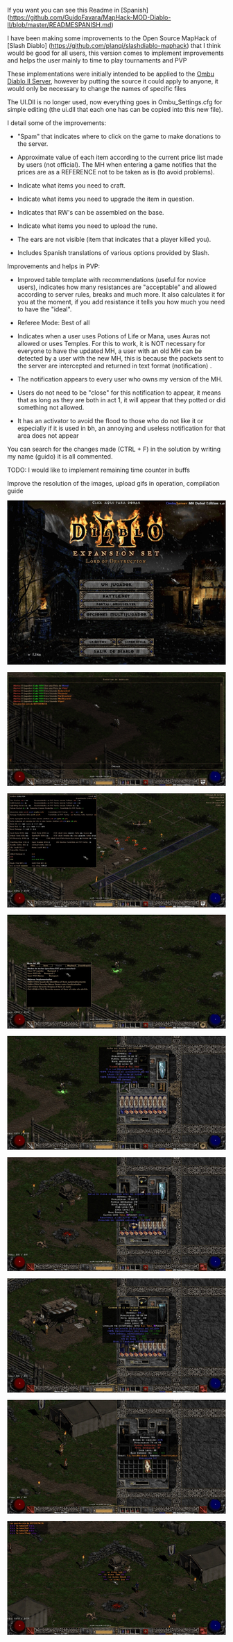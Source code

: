 If you want you can see this Readme in [Spanish] (https://github.com/GuidoFavara/MapHack-MOD-Diablo-II/blob/master/READMESPANISH.md)

I have been making some improvements to the Open Source MapHack of [Slash Diablo] (https://github.com/planqi/slashdiablo-maphack) that I think would be good for all users, this version comes to implement improvements and helps the user mainly to time to play tournaments and PVP

These implementations were initially intended to be applied to the [Ombu Diablo II Server](https://foros.ombuserver.com.ar/viewtopic.php?f=3&t=254), however by putting the source it could apply to anyone, it would only be necessary to change the names of specific files

The UI.Dll is no longer used, now everything goes in Ombu_Settings.cfg for simple editing (the ui.dll that each one has can be copied into this new file).

I detail some of the improvements:
* "Spam" that indicates where to click on the game to make donations to the server.

* Approximate value of each item according to the current price list made by users (not official). The MH when entering a game notifies that the prices are as a REFERENCE not to be taken as is (to avoid problems).

* Indicate what items you need to craft.

* Indicate what items you need to upgrade the item in question.

* Indicates that RW's can be assembled on the base.

* Indicate what items you need to upload the rune.

* The ears are not visible (item that indicates that a player killed you).

* Includes Spanish translations of various options provided by Slash.

Improvements and helps in PVP:
* Improved table template with recommendations (useful for novice users), indicates how many resistances are "acceptable" and allowed according to server rules, breaks and much more. It also calculates it for you at the moment, if you add resistance it tells you how much you need to have the "ideal".

* Referee Mode: Best of all

* Indicates when a user uses Potions of Life or Mana, uses Auras not allowed or uses Temples.
For this to work, it is NOT necessary for everyone to have the updated MH, a user with an old MH can be detected by a user with the new MH, this is because the packets sent to the server are intercepted and returned in text format (notification) .



* The notification appears to every user who owns my version of the MH.

* Users do not need to be "close" for this notification to appear, it means that as long as they are both in act 1, it will appear that they potted or did something not allowed.

* It has an activator to avoid the flood to those who do not like it or especially if it is used in bh, an annoying and useless notification for that area does not appear

You can search for the changes made (CTRL + F) in the solution by writing my name (guido) it is all commented.

TODO:
I would like to implement remaining time counter in buffs

Improve the resolution of the images, upload gifs in operation, compilation guide

![atext](https://github.com/GuidoFavara/MapHack-MOD-Diablo-II/blob/master/Pictures/1.jpg?raw=true)

![atext](https://github.com/GuidoFavara/MapHack-MOD-Diablo-II/blob/master/Pictures/Notificaciones.jpg?raw=true)

![atext](https://github.com/GuidoFavara/MapHack-MOD-Diablo-II/blob/master/Pictures/Tablas.jpg?raw=true)

![atext](https://github.com/GuidoFavara/MapHack-MOD-Diablo-II/blob/master/Pictures/Atajos.jpg?raw=true)

![atext](https://github.com/GuidoFavara/MapHack-MOD-Diablo-II/blob/master/Pictures/Valor-Items.jpg)

![atext](https://github.com/GuidoFavara/MapHack-MOD-Diablo-II/blob/master/Pictures/Craft.jpg)

![atext](https://github.com/GuidoFavara/MapHack-MOD-Diablo-II/blob/master/Pictures/Upgrade-2.jpg)

![atext](https://github.com/GuidoFavara/MapHack-MOD-Diablo-II/blob/master/Pictures/RW.jpg)

![atext](https://github.com/GuidoFavara/MapHack-MOD-Diablo-II/blob/master/Pictures/Runas.jpg)
